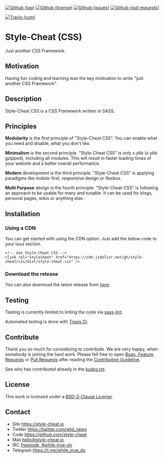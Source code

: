 <!--
name: README.md
description: This file contains important information for the repository.
author: style-cheat.io
contact: hello@style-cheat.io
license: BSD-3-Clause
-->

<!-- github shields -->
[![Github (tag)](https://img.shields.io/github/tag/style-cheat/css.svg)](https://github.com/style-cheat/css/tags)
[![Github (license)](https://img.shields.io/github/license/style-cheat/css.svg)](https://github.com/style-cheat/css/blob/master/LICENSE)
[![Github (issues)](https://img.shields.io/github/issues/style-cheat/css.svg)](https://github.com/style-cheat/css/issues)
[![Github (pull requests)](https://img.shields.io/github/issues-pr/style-cheat/css.svg)](https://github.com/style-cheat/css/pulls)
<!-- travis shields -->
[![Travis (com)](https://img.shields.io/travis/com/style-cheat/css.svg)](https://travis-ci.com/style-cheat/css)

# Style-Cheat (CSS)

Just another CSS Framework.

## Motivation

Having fun coding and learning was the key motivation to write "just another
CSS Framework".

## Description

Style-Cheat CSS is a CSS Framework written in SASS.

## Principles

**Modularity**  is the first principle of
  "Style-Cheat CSS". You can enable what you need and disable, what you
  don't like.

**Minimalism** is the second principle. "Style-Cheat CSS"
  is only x.ykb (x.ykb gzipped), including all modules. This will result
  in faster loading times of your website and a better overall performance.

**Modern** development is the third principle.
  "Style-Cheat CSS" is applying paradigms like mobile-first,
  responsive design or flexbox.

**Multi Purpose** design is the fourth principle.
  "Style-Cheat CSS" is following an approach to be usable for many and
  tunable. It can be used for blogs, personal pages, wikis or anything
  else.

## Installation

### Using a CDN

You can get started with using the CDN option. Just add the below code to your
`head` section.

```
<!-- Use Style-Cheat CSS -->
<link rel="stylesheet" href="https://cdn.jsdelivr.net/gh/style-cheat/css/dist/style-cheat.css" />
```

### Download the release

You can also download the latest release from
[here](https://github.com/style-cheat/css/releases).

## Testing

Testing is currently limited to linting the code via
[sass-lint](https://github.com/sasstools/sass-lint).

Automated testing is done with [Travis CI](https://travis-ci.com).

## Contribute

Thank you so much for considering to contribute. We are very happy, when somebody
is joining the hard work. Please fell free to open
[Bugs, Feature Requests](https://github.com/style-cheat/css/issues)
or [Pull Requests](https://github.com/style-cheat/css/pulls) after
reading the [Contribution Guideline](https://github.com/while-true-do/doc-library/blob/master/docs/CONTRIBUTING.md).

See who has contributed already in the [kudos.txt](./kudos.txt).

## License

This work is licensed under a [BSD-3-Clause License](https://opensource.org/licenses/BSD-3-Clause).

## Contact

-   Site <https://style-cheat.io>
-   Twitter <https://twitter.com/wtd_news>
-   Code <https://github.com/style-cheat>
-   Mail [hello@style-cheat.io](mailto:hello@style-cheat.io)
-   IRC [freenode, #while-true-do](https://webchat.freenode.net/?channels=while-true-do)
-   Telegram <https://t.me/while_true_do>
